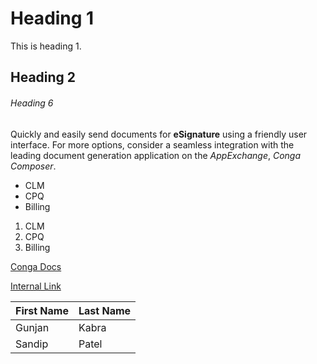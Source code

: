 # Heading 1
This is heading 1.

## Heading 2

###### Heading 6


Quickly and easily send documents for **eSignature** using a friendly user interface. For more options, consider a seamless integration with the leading document generation application on the _AppExchange_, _Conga Composer_.

-  CLM
-  CPQ
-  Billing

1.  CLM
1.  CPQ
1.  Billing

[Conga Docs](https://documentation.conga.com/display/CS/.Signing+a+Document+vDecember-21)

[Internal Link](#Heading-1)

| First Name | Last Name |
|------------|-----------|
| Gunjan     | Kabra     |
| Sandip     | Patel     |
